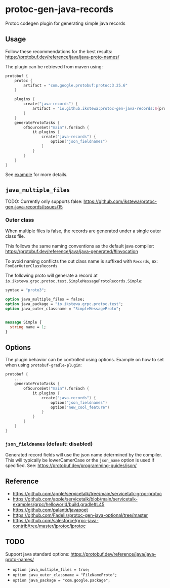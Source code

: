 # protoc-gen-java-records
Protoc codegen plugin for generating simple java records

## Usage

Follow these recommendations for the best results: https://protobuf.dev/reference/java/java-proto-names/


The plugin can be retrieved from maven using:

```kotlin
protobuf {
    protoc {
        artifact = "com.google.protobuf:protoc:3.25.6"
    }

    plugins {
        create("java-records") {
            artifact = "io.github.ikstewa:protoc-gen-java-records:${protocJavaRecordsVersion}:all@jar"
        }
    }
    generateProtoTasks {
        ofSourceSet("main").forEach {
            it.plugins {
                create("java-records") {
                    option("json_fieldnames")
                }
            }
        }
    }
}
```

See [example](example/build.gradle.kts) for more details.


## `java_multiple_files`

TODO: Currently only supports false: https://github.com/ikstewa/protoc-gen-java-records/issues/15

### Outer class

When multiple files is false, the records are generated under a single outer class file.

This follows the same naming conventions as the default java compiler: https://protobuf.dev/reference/java/java-generated/#invocation

To avoid naming conflicts the out class name is suffixed with `Records`, ex: `FooBarOuterClassRecords`

The following proto will generate a record at `io.ikstewa.grpc.protoc.test.SimpleMessageProtoRecords.Simple`:

```proto
syntax = "proto3";

option java_multiple_files = false;
option java_package = "io.ikstewa.grpc.protoc.test";
option java_outer_classname = "SimpleMessageProto";


message Simple {
  string name = 1;
}
```

## Options
The plugin behavior can be controlled using options. Example on how to set when using `protobuf-gradle-plugin`:

```kotlin
protobuf {
    ...
    generateProtoTasks {
        ofSourceSet("main").forEach {
            it.plugins {
                create("java-records") {
                    option("json_fieldnames")
                    option("new_cool_feature")
                }
            }
        }
    }
}
```

### ``json_fieldnames`` (default: disabled)
Generated record fields will use the json name determined by the compiler. This will typically be lowerCamerCase or the
`json_name` option is used if specified. See: https://protobuf.dev/programming-guides/json/

## Reference
* https://github.com/apple/servicetalk/tree/main/servicetalk-grpc-protoc
* https://github.com/apple/servicetalk/blob/main/servicetalk-examples/grpc/helloworld/build.gradle#L45
* https://github.com/palantir/javapoet
* https://github.com/Fadelis/protoc-gen-java-optional/tree/master
* https://github.com/salesforce/grpc-java-contrib/tree/master/jprotoc/jprotoc

## TODO
Support java standard options: https://protobuf.dev/reference/java/java-proto-names/
* `option java_multiple_files = true;`
* `option java_outer_classname = "FileNameProto";`
* `option java_package = "com.google.package";`
